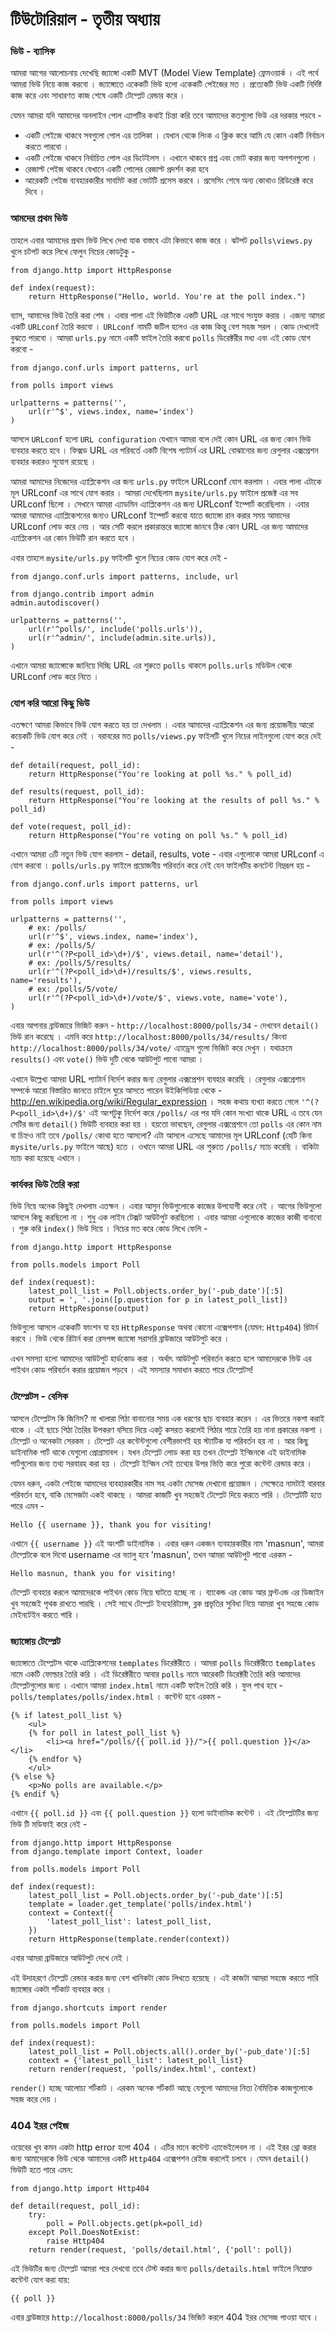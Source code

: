 # টিউটোরিয়াল - তৃতীয় অধ্যায় 

### ভিউ - ব্যাসিক 

আমরা আগের আলোচনায় দেখেছি জ্যাঙ্গো একটি MVT (Model View Template) ফ্রেমওয়ার্ক । এই পর্বে আমরা ভিউ নিয়ে কাজ করবো । জ্যাঙ্গোতে একেকটি ভিউ হলো একেকটি পেইজের মত । প্রত্যেকটি ভিউ একটি নির্দিষ্ট কাজ করে এবং সাধারণত কাজ শেষে একটি টেম্প্লেট রেন্ডার করে । 

যেমন আমরা যদি আমাদের অনলাইন পোল এ্যাপটির কথাই চিন্তা করি তবে আমাদের কতগুলো ভিউ এর দরকার পড়বে - 

* একটি পেইজে থাকবে সবগুলো পোল এর তালিকা । যেখান থেকে লিংক এ ক্লিক করে আমি যে কোন একটি নির্বাচন করতে পারবো । 
* একটি পেইজে থাকবে নির্বাচিত পোল এর ডিটেইলস । এখানে থাকবে প্রশ্ন এবং ভোট করার জন্য অপশনগুলো । 
* রেজাল্ট পেইজ থাকবে যেখানে একটি পোলের রেজাল্ট প্রদর্শন করা হবে 
* আরেকটি পেইজ ব্যবহারকারীর সাবমিট করা ভোটটি প্রসেস করবে । প্রসেসিং শেষে অন্য কোথাও রিডিরেক্ট করে দিবে । 


### আমদের প্রথম ভিউ 

তাহলে এবার আমাদের প্রথম ভিউ লিখে দেখা যাক বাস্তবে এটা কিভাবে কাজ করে । ঝটপট `polls\views.py` খুলে চটপট করে লিখে ফেলুন নিচের কোডটুকু - 

	from django.http import HttpResponse

	def index(request):
    	return HttpResponse("Hello, world. You're at the poll index.")


ব্যাস, আমাদের ভিউ তৈরি করা শেষ । এবার পালা এই ভিউটিকে একটি URL এর সাথে সংযুক্ত করার । এজন্য আমরা একটি `URLconf` তৈরি করবো । `URLconf` নামটি জটিল হলেও এর কাজ কিন্তু বেশ সহজ সরল । কোড দেখলেই বুঝতে পারবো । আমরা `urls.py` নামে একটি ফাইল তৈরি করবো `polls` ডিরেক্টরীর মধ্য এবং এই কোড যোগ করবো - 


	from django.conf.urls import patterns, url

	from polls import views

	urlpatterns = patterns('',
    	url(r'^$', views.index, name='index')
	)

আসলে `URLconf` হলো `URL configuration` যেখানে আমরা বলে দেই কোন URL এর জন্য কোন ভিউ ব্যবহার করতে হবে । ফিক্সড URL এর পরিবর্তে একটি বিশেষ প্যাটার্ন এর URL বোঝানোর জন্য রেগুলার এক্সপ্রেশন ব্যবহার করারও সুযোগ রয়েছে । 

আমরা আমাদের নিজেদের এ্যাপ্লিকেশন এর জন্য `urls.py` ফাইলে URLconf যোগ করলাম । এবার পালা এটাকে মূল URLconf এর সাথে যোগ করার । আমরা দেখেছিলাম `mysite/urls.py` ফাইলে প্রজেক্ট এর সব URLconf ছিলো । সেখানে আমরা এ্যাডমিন এ্যাপ্লিকেশন এর জন্য URLconf ইম্পোর্ট করেছিলাম । এবার আমরা আমাদের এ্যাপ্লিকেশনের জন্যও URLconf ইম্পোর্ট করবো যাতে জ্যাঙ্গো রান করার সময় আমাদের URLconf লোড করে নেয় । আর সেটি করলে প্রকারান্তরে জ্যাঙ্গো জানবে ঠিক কোন URL এর জন্য আমাদের এ্যাপ্লিকেশন এর কোন ভিউটি রান করতে হবে । 

এবার তাহলে `mysite/urls.py` ফাইলটি খুলে নিচের কোড যোগ করে দেই - 

	from django.conf.urls import patterns, include, url

	from django.contrib import admin
	admin.autodiscover()

	urlpatterns = patterns('',
    	url(r'^polls/', include('polls.urls')),
    	url(r'^admin/', include(admin.site.urls)),
	)
	
এখানে আমরা জ্যাঙ্গোকে জানিয়ে দিচ্ছি URL এর শুরুতে `polls` থাকলে `polls.urls` মডিউল থেকে URLconf লোড করে নিতে । 

### যোগ করি আরো কিছু ভিউ 

এতক্ষণে আমরা কিভাবে ভিউ যোগ করতে হয় তা দেখলাম । এবার আমাদের এ্যাপ্লিকেশন এর জন্য প্রয়োজনীয় আরো কয়েকটি ভিউ যোগ করে নেই । বরাবরের মত `polls/views.py` ফাইলটি খুলে নিচের লাইনগুলো যোগ করে দেই - 

	def detail(request, poll_id):
    	return HttpResponse("You're looking at poll %s." % poll_id)

	def results(request, poll_id):
    	return HttpResponse("You're looking at the results of poll %s." % poll_id)

	def vote(request, poll_id):
    	return HttpResponse("You're voting on poll %s." % poll_id)
    	
 এখানে আমরা ৩টি নতুন ভিউ যোগ করলাম - detail, results, vote - এবার এগুলোকে আমরা URLconf এ যোগ করবো । `polls/urls.py` ফাইলে প্রয়োজনীয় পরিবর্তন করে নেই যেন ফাইলটির কনটেন্ট নিম্নরূপ হয় - 
 
 
	from django.conf.urls import patterns, url

	from polls import views

	urlpatterns = patterns('',
    	# ex: /polls/
    	url(r'^$', views.index, name='index'),
    	# ex: /polls/5/
    	url(r'^(?P<poll_id>\d+)/$', views.detail, name='detail'),
    	# ex: /polls/5/results/
    	url(r'^(?P<poll_id>\d+)/results/$', views.results, name='results'),
    	# ex: /polls/5/vote/
    	url(r'^(?P<poll_id>\d+)/vote/$', views.vote, name='vote'),
	)
	
	
এবার আপনার ব্রাউজারে ভিজিট করুন - `http://localhost:8000/polls/34` - দেখবেন `detail()` ভিউ রান করেছে । এমনি করে `http://localhost:8000/polls/34/results/` কিংবা `http://localhost:8000/polls/34/vote/` এ্যাড্রেস গুলো ভিজিট করে দেখুন । যথাক্রমে `results()` এবং `vote()` ভিউ দুটি থেকে আউটপুট পাবো আমরা । 

এখানে উল্লেখ্য আমরা URL প্যাটার্ন নির্দেশ করার জন্য রেগুলার এক্সপ্রেশন ব্যবহার করেছি । রেগুলার এক্সপ্রেশান সম্পর্কে আরো বিস্তারিত জানতে চাইলে ঘুরে আসতে পারেন উইকিপিডিয়া থেকে - <a href="http://en.wikipedia.org/wiki/Regular_expression">http://en.wikipedia.org/wiki/Regular_expression</a> । সহজ কথায় ব্যখ্যা করতে গেলে `'^(?P<poll_id>\d+)/$'` এই অংশটুকু নির্দেশ করে `/polls/` এর পর যদি কোন সংখ্যা থাকে URL এ তবে যেন সেটির জন্য `detail()` ভিউটি ব্যবহার করা হয় । হয়তো ভাবছেন, রেগুলার এক্সপ্রেশনে তো `polls` এর কোন নাম বা চিহ্নও নাই তবে `/polls/` কোথা হতে আসলো? এটা আসলে এসেছে আমাদের মূল URLconf (যেটি কিনা `mysite/urls.py` ফাইলে আছে) হতে । ওখানে আমরা URL এর শুরুতে `/polls/` ম্যাচ করেছি । বাকিটা ম্যাচ করা হয়েছে এখানে । 

### কার্যকর ভিউ তৈরি করা  

ভিউ নিয়ে অনেক কিছুই দেখলাম এতক্ষন । এবার আসুন ভিউগুলোকে কাজের উপযোগী করে নেই । আগের ভিউগুলো আসলে কিছু করছিলো না । শুধু এক লাইন টেক্সট আউটপুট করছিলো । এবার আমরা এগুলোকে কাজের কাজী বানাবো । শুরু করি `index()` ভিউ দিয়ে । নিচের মত করে কোড লিখে ফেলি - 

	from django.http import HttpResponse

	from polls.models import Poll

	def index(request):
    	latest_poll_list = Poll.objects.order_by('-pub_date')[:5]
    	output = ', '.join([p.question for p in latest_poll_list])
    	return HttpResponse(output)
    	
ভিউগুলো আসলে একেকটি ফাংশন যা হয় `HttpResponse` অথবা কোনো এক্সেপশান (যেমন: `Http404`) রিটার্ন করবে । ভিউ থেকে রিটার্ন করা রেসপন্স জ্যাঙ্গো সরাসরি ব্রাউজারে আউটপুট করে । 

এখন সমস্যা হলো আমাদের আউটপুট হার্ডকোড করা । অর্থাৎ আউটপুট পরিবর্তন করতে হলে আমাদেরকে ভিউ এর পাইথন কোড পরিবর্তন করার প্রয়োজন পড়বে । এই সমস্যার সমাধান করতে পারে টেম্প্লেটস! 

### টেম্প্লেটস - বেসিক 

আসলে টেম্প্লেটস কি জিনিস? মা খালারা পিঠা বানানোর সময় এক ধরণের ছাচ ব্যবহার করেন । এর ভিতরে নকশা করাই থাকে । এই ছাচে পিঠা তৈরির উপকরণ বসিয়ে দিয়ে একটু কসরত করলেই পিঠার গায়ে তৈরি হয় নানা প্রকারের নকশা । টেম্প্লেট ও অনেকটা সেরকম । টেম্প্লেট এর কন্টেন্টগুলো বেশীরভাগই হয় স্ট্যাটিক যা পরিবর্তন হয় না । আর কিছু ডাইনামিক পার্ট থাকে যেগুলো প্রোগ্রামাবল । যখন টেম্প্লেট লোড করা হয় তখন টেম্প্লেট ইন্জিনকে এই ডাইনামিক পার্টগুলোর জন্য তথ্য সরবারহ করা হয় । টেম্প্লেট ইন্জিন সেই তথ্যের উপর ভিত্তি করে পুরো কন্টেন্ট রেন্ডার করে । 

যেমন ধরুন, একটা পেইজে আমাদের ব্যবহারকারীর নাম সহ একটা মেসেজ দেখানো প্রয়োজন । সেক্ষেত্রে নামটাই বারবার পরিবর্তন হবে, বাকি মেসেজটা একই থাকছে । আমরা কাজটি খুব সহজেই টেম্প্লেট দিয়ে করতে পারি । টেম্প্লেটটি হতে পারে এমন - 

	Hello {{ username }}, thank you for visiting! 
	
এখানে `{{ username }}` এই অংশটি ডাইনামিক । এবার ধরুন একজন ব্যবহারকারীর নাম 'masnun', আমরা টেম্প্লেটকে বলে দিবো username এর ভ্যালু হবে 'masnun', তখন আমরা আউটপুট পাবো এরকম - 

	Hello masnun, thank you for visiting! 


টেম্প্লেট ব্যবহার করলে আমাদেরকে পাইথন কোড নিয়ে ঘাটতে হচ্ছে না । ব্যাকেন্ড এর কোড আর ফ্রন্টএন্ড এর ডিজাইন খুব সহজেই পৃথক রাখতে পারছি । সেই সাথে টেম্প্লেট ইনহেরিট্যান্স, ব্লক প্রভৃতির সুবিধা নিয়ে আমরা খুব সহজে কোড মেইনটেইন করতে পারি । 

### জ্যাঙ্গোয় টেম্প্লেট 

জ্যাঙ্গোতে টেম্প্লেটস থাকে এ্যাপ্লিকেশনের `templates` ডিরেক্টরীতে । আমরা `polls` ডিরেক্টরীতে `templates` নামে একটি ফোল্ডার তৈরি করি । এই ডিরেক্টরীতে আবার `polls` নামে আরেকটি ডিরেক্টরী তৈরি করি আমাদের টেম্প্লেটগুলোর জন্য । এখানে আমরা `index.html` নামে একটি ফাইল তৈরি করি । ফুল পাথ হবে - `polls/templates/polls/index.html` । কন্টেন্ট হবে এরকম - 

	{% if latest_poll_list %}
    	<ul>
    	{% for poll in latest_poll_list %}
        	<li><a href="/polls/{{ poll.id }}/">{{ poll.question }}</a></li>
    	{% endfor %}
    	</ul>
	{% else %}
    	<p>No polls are available.</p>
	{% endif %}


এখানে `{{ poll.id }}` এবং `{{ poll.question }}` হলো ডাইনামিক কন্টেন্ট । এই টেম্প্লেটটির জন্য ভিউ টি মডিফাই করে নেই - 

	from django.http import HttpResponse
	from django.template import Context, loader

	from polls.models import Poll

	def index(request):
    	latest_poll_list = Poll.objects.order_by('-pub_date')[:5]
    	template = loader.get_template('polls/index.html')
    	context = Context({
        	'latest_poll_list': latest_poll_list,
    	})
    	return HttpResponse(template.render(context))
    	
 এবার আমরা ব্রাউজারে আউটপুট দেখে নেই । 
 
 এই উদাহরণে টেম্প্লেট রেন্ডার করার জন্য বেশ খানিকটা কোড লিখতে হয়েছে । এই কাজটা আমরা সহজে করতে পারি জ্যাঙ্গোর একটা শর্টকাট ব্যবহার করে । 
 
	from django.shortcuts import render

	from polls.models import Poll

	def index(request):
    	latest_poll_list = Poll.objects.all().order_by('-pub_date')[:5]
    	context = {'latest_poll_list': latest_poll_list}
    	return render(request, 'polls/index.html', context)
 
 
 `render()` হচ্ছে আলোচ্য শর্টকাট । এরকম অনেক শর্টকাট আছে যেগুলো আমাদের নিত্য নৈমিত্তিক কাজগুলোকে সহজ করে দেয় । 
 
### 404 ইরর পেইজ 

ওয়েবের খুব কমন একটা http error হলো 404 । এটির মানে কন্টেন্ট এ্যাভেইলেবল না । এই ইরর থ্রো করার জন্য আমাদেরকে ভিউ থেকে আমাদের একটি `Http404` এক্সেপশন রেইজ করলেই চলবে । যেমন `detail()` ভিউটি হতে পারে এমন: 

	from django.http import Http404

	def detail(request, poll_id):
    	try:
        	poll = Poll.objects.get(pk=poll_id)
    	except Poll.DoesNotExist:
        	raise Http404
    	return render(request, 'polls/detail.html', {'poll': poll})
    	
 এই ভিউটির জন্য টেম্প্লেট আমরা পরে দেখবো তবে টেস্ট করার জন্য `polls/details.html` ফাইলে নিম্নোক্ত কন্টেন্ট যোগ করা যায়: 
 
	{{ poll }}
 
 
 এবার ব্রাউজারে `http://localhost:8000/polls/34` ভিজিট করলে 404 ইরর মেসেজ পাওয়া যাবে । 
 	
